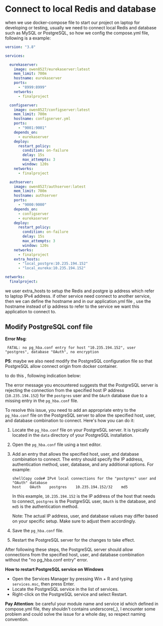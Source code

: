 # Connect to local Redis and database

when we use docker-compose file to start our project on laptop for developing or testing, usually we need to connect local Redis and database such as MySQL or PostgreSQL, so how we config the compose.yml file, following is a example:

```yaml
version: "3.8"

services:

  eurekaserver:
    image: owen8527/eurekaserver:latest
    mem_limit: 700m
    hostname: eurekaserver
    ports:
      - "8999:8999"
    networks:
      - finalproject

  configserver:
    image: owen8527/configserver:latest
    mem_limit: 700m
    hostname: configserver.yml
    ports:
      - "9001:9001"
    depends_on:
      - eurekaserver
    deploy:
      restart_policy:
        condition: on-failure
        delay: 15s
        max_attempts: 3
        window: 120s
    networks:
      - finalproject

  authserver:
    image: owen8527/authserver:latest
    mem_limit: 700m
    hostname: authserver
    ports:
      - "9000:9000"
    depends_on:
      - configserver
      - eurekaserver
    deploy:
      restart_policy:
        condition: on-failure
        delay: 15s
        max_attempts: 3
        window: 120s
    networks:
      - finalproject
    extra_hosts:
      - "local_postgre:10.235.194.152"
      - "local_eureka:10.235.194.152"

networks:
  finalproject:
```

we user extra_hosts to setup the Redis and postgre ip address which refer to laptop IPv4 address. if other service need connect to another service, then we can define the hostname and in our application.yml file , use the hostname instead of ip address to refer to the service we want this application to connect to.

## Modify PostgreSQL conf file

**Error Msg**:

` FATAL: no pg_hba.conf entry for host "10.235.194.152", user "postgres", database "OAuth", no encryption`

**PS**: maybe we also need modify the PostgreSQL configuration file so that PostgreSQL allow connect origin from docker container.

to do this , following indication below:

The error message you encountered suggests that the PostgreSQL server is rejecting the connection from the specified host IP address (`10.235.194.152`) for the `postgres` user and the `OAuth` database due to a missing entry in the `pg_hba.conf` file.

To resolve this issue, you need to add an appropriate entry to the `pg_hba.conf` file on the PostgreSQL server to allow the specified host, user, and database combination to connect. Here's how you can do it:

1. Locate the `pg_hba.conf` file on your PostgreSQL server. It is typically located in the `data` directory of your PostgreSQL installation.

2. Open the `pg_hba.conf` file using a text editor.

3. Add an entry that allows the specified host, user, and database combination to connect. The entry should specify the IP address, authentication method, user, database, and any additional options. For example:

   ```
   shellCopy code# IPv4 local connections for the "postgres" user and "OAuth" database
   host    OAuth    postgres    10.235.194.152/32    md5
   ```

   In this example, `10.235.194.152` is the IP address of the host that needs to connect, `postgres` is the PostgreSQL user, `OAuth` is the database, and `md5` is the authentication method.

   Note: The actual IP address, user, and database values may differ based on your specific setup. Make sure to adjust them accordingly.

4. Save the `pg_hba.conf` file.

5. Restart the PostgreSQL server for the changes to take effect.

After following these steps, the PostgreSQL server should allow connections from the specified host, user, and database combination without the "no pg_hba.conf entry" error.

**How to restart PostgreSQL service on Windows**

- Open the Services Manager by pressing Win + R and typing `services.msc`, then press Enter.
- Locate the PostgreSQL service in the list of services.
- Right-click on the PostgreSQL service and select Restart.



**Pay Attention**: be careful your module name and service id which defined in compose.yml file, they shouldn't contains underscore(_), I encounter some problem and could solve the issue for a whole day, so respect naming convention.